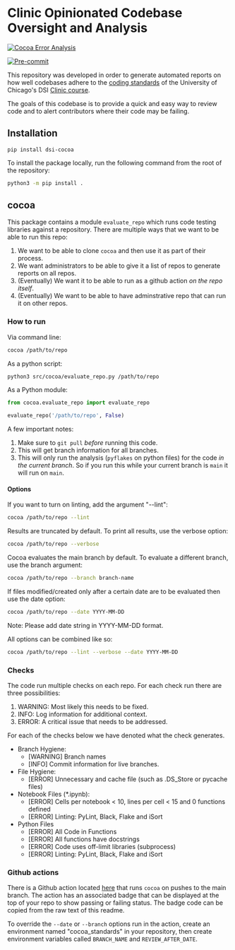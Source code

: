 # Clinic Opinionated Codebase Oversight and Analysis

[![Cocoa Error Analysis](https://github.com/dsi-clinic/cocoa/actions/workflows/error.badges.yml/badge.svg)](https://github.com/dsi-clinic/cocoa/actions/workflows/error.badges.yml)

[![Pre-commit](https://github.com/dsi-clinic/cocoa/actions/workflows/main.workflow.yml/badge.svg)](https://github.com/dsi-clinic/cocoa/actions/workflows/main.workflow.yml)

This repository was developed in order to generate automated reports on how well codebases adhere to the [coding standards](https://github.com/dsi-clinic/coding-standards) of the University of Chicago's DSI [Clinic course](https://datascience.uchicago.edu/education/data-science-clinic/).

The goals of this codebase is to provide a quick and easy way to review code and to alert contributors where their code may be failing.

## Installation

`pip install dsi-cocoa`

To install the package locally, run the following command from the root of the repository:
```bash
python3 -m pip install .
```

## cocoa

This package contains a module `evaluate_repo` which runs code testing libraries against a repository. There are multiple ways that we want to be able to run this repo:

1. We want to be able to clone `cocoa` and then use it as part of their process.
2. We want administrators to be able to give it a list of repos to generate reports on all repos.
3. (Eventually) We want it to be able to run as a github action _on the repo itself_.
4. (Eventually) We want to be able to have adminstrative repo that can run it on other repos.

### How to run

Via command line:

```bash
cocoa /path/to/repo
```

As a python script:

```bash
python3 src/cocoa/evaluate_repo.py /path/to/repo
```

As a Python module:

```python
from cocoa.evaluate_repo import evaluate_repo

evaluate_repo('/path/to/repo', False)
```

A few important notes:

1. Make sure to `git pull` _before_ running this code.
1. This will get branch information for all branches.
1. This will only run the analysis (`pyflakes` on python files) for the code _in the current branch_. So if you run this while your current branch is `main` it will run on `main`.

#### Options

If you want to turn on linting, add the argument "--lint":

```bash
cocoa /path/to/repo --lint
```

Results are truncated by default. To print all results, use the verbose option:

```bash
cocoa /path/to/repo --verbose
```

Cocoa evaluates the main branch by default. To evaluate a different branch, use the branch argument:

```bash
cocoa /path/to/repo --branch branch-name
```


If files modified/created only after a certain date are to be evaluated then use the date option:

```bash
cocoa /path/to/repo --date YYYY-MM-DD
```

Note: Please add date string in YYYY-MM-DD format.

All options can be combined like so:

```bash
cocoa /path/to/repo --lint --verbose --date YYYY-MM-DD
```


### Checks

The code run multiple checks on each repo. For each check run there are three possibilities:

1. WARNING: Most likely this needs to be fixed.
1. INFO: Log information for additional context.
1. ERROR: A critical issue that needs to be addressed.

For each of the checks below we have denoted what the check generates.

- Branch Hygiene:
  - [WARNING] Branch names
  - [INFO] Commit information for live branches.
- File Hygiene:
  - [ERROR] Unnecessary and cache file (such as .DS_Store or pycache files)
- Notebook Files (\*.ipynb):
  - [ERROR] Cells per notebook < 10, lines per cell < 15 and 0 functions defined
  - [ERROR] Linting: PyLint, Black, Flake and iSort
- Python Files
  - [ERROR] All Code in Functions
  - [ERROR] All functions have docstrings
  - [ERROR] Code uses off-limit libraries (subprocess)
  - [ERROR] Linting: PyLint, Black, Flake and iSort

### Github actions

There is a Github action located [here](.github/workflows/error.badges.yml) that runs `cocoa` on pushes to the main branch. The action has an associated badge that can be displayed at the top of your repo to show passing or failing status. The badge code can be copied from the raw text of this readme.

To override the `--date` or `--branch` options run in the action, create an environment named "cocoa_standards" in your repository, then create environment variables called `BRANCH_NAME` and `REVIEW_AFTER_DATE`.
